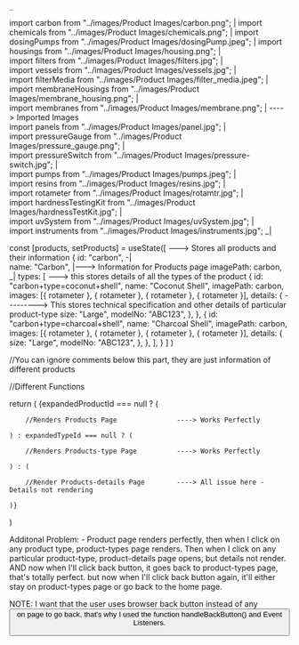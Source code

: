                                                                                 _
import carbon from "../images/Product Images/carbon.png";                        |
import chemicals from "../images/Product Images/chemicals.png";                  |
import dosingPumps from "../images/Product Images/dosingPump.jpeg";              |
import housings from "../images/Product Images/housing.png";                     |       
import filters from "../images/Product Images/filters.jpg";                      |  
import vessels from "../images/Product Images/vessels.jpg";                      |   
import filterMedia from "../images/Product Images/filter_media.jpeg";            |               
import membraneHousings from "../images/Product Images/membrane_housing.png";    |                       
import membranes from "../images/Product Images/membrane.png";                   | ----> Imported Images       
import panels from "../images/Product Images/panel.jpg";                         |   
import pressureGauge from "../images/Product Images/pressure_gauge.png";         |                   
import pressureSwitch from "../images/Product Images/pressure-switch.jpg";       |                   
import pumps from "../images/Product Images/pumps.jpeg";                         |   
import resins from "../images/Product Images/resins.jpg";                        |   
import rotameter from "../images/Product Images/rotamtr.jpg";                    |       
import hardnessTestingKit from "../images/Product Images/hardnessTestKit.jpg";   |                       
import uvSystem from "../images/Product Images/uvSystem.jpg";                    |       
import instruments from "../images/Product Images/instruments.jpg";             _|           



const [products, setProducts] = useState([                                             ---> Stores all products and their information
    {
      id: "carbon",                                                                  -|                 
      name: "Carbon",                                                                 |---> Information for Products page
      imagePath: carbon,                                                             _|
      types: [                                                                         ---> this stores details of all the types of the product
        {
          id: "carbon+type=coconut+shell",
          name: "Coconut Shell",
          imagePath: carbon,
          images: [{ rotameter }, { rotameter }, { rotameter }, { rotameter }],
          details: {                                                                ---------> This stores technical specification and other details of particular product-type
            size: "Large",
            modelNo: "ABC123",
          },
        },
        {
          id: "carbon+type=charcoal+shell",
          name: "Charcoal Shell",
          imagePath: carbon,
          images: [{ rotameter }, { rotameter }, { rotameter }, { rotameter }],
          details: {
            size: "Large",
            modelNo: "ABC123",
          },
        },
      ],
    }
  ]
)

//You can ignore comments below this part, they are just information of different products


//Different Functions


return (
    {expandedProductId === null ? (

        //Renders Products Page               ----> Works Perfectly
    
    ) : expandedTypeId === null ? (
    
        //Renders Products-type Page          ----> Works Perfectly
    
    ) : (
    
        //Render Products-details Page        ----> All issue here - Details not rendering
    
    )}
)

Additonal Problem: -
Product page renders perfectly, then when I click on any product type, product-types page renders. Then when I click on any particular product-type, product-details page opens, but details not render. AND now when I'll click back button, it goes back to product-types page, that's totally perfect. but now when I'll click back button again, it'll either stay on product-types page or go back to the home page. 

NOTE: I want that the user uses browser back button instead of any <button> on page to go back, that's why I used the function handleBackButton() and Event Listeners.